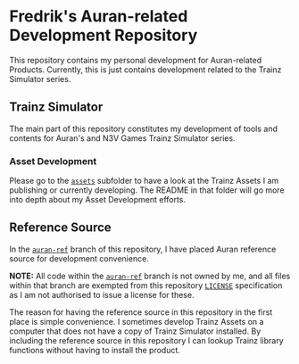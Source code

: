 # Fredrik&apos;s Auran-related Development Repository

This repository contains my personal development for Auran-related Products. Currently, this is just contains development related to the Trainz Simulator series.

## Trainz Simulator

The main part of this repository constitutes my development of tools and contents for Auran's and N3V Games Trainz Simulator series.

### Asset Development

Please go to the [`assets`](./assets) subfolder to have a look at the Trainz Assets I am publishing or currently developing. The README in that folder will go more into depth about my Asset Development efforts.

## Reference Source

In the [`auran-ref`](https://github.com/couven92/auran/tree/auran-ref) branch of this repository, I have placed Auran reference source for development convenience.

**NOTE:** All code within the [`auran-ref`](https://github.com/couven92/auran/tree/auran-ref) branch is not owned by me, and all files within that branch are exempted from this repository [`LICENSE`](./LICENSE) specification as I am not authorised to issue a license for these.

The reason for having the reference source in this repository in the first place is simple convenience. I sometimes develop Trainz Assets on a computer that does not have a copy of Trainz Simulator installed. By including the reference source in this repository I can lookup Trainz library functions without having to install the product.